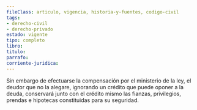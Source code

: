 ```yaml
---
fileClass: articulo, vigencia, historia-y-fuentes, codigo-civil
tags:
- derecho-civil
- derecho-privado
estado: vigente
tipo: completo
libro:
titulo:
parrafo:
corriente-juridica:
---
```

Sin embargo de efectuarse la compensación por el ministerio de la ley, el deudor que no la alegare, ignorando un crédito que puede oponer a la deuda, conservará junto con el crédito mismo las fianzas, privilegios, prendas e hipotecas constituidas para su seguridad.